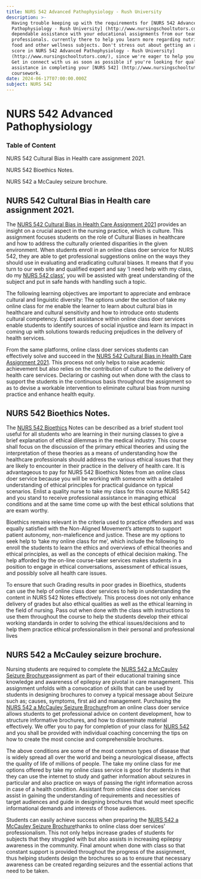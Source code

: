 ```yaml
---
title: NURS 542 Advanced Pathophysiology - Rush University
description: >-
  Having trouble keeping up with the requirements for [NURS 542 Advanced
  Pathophysiology - Rush University] (http://www.nursingschooltutors.com/) Get
  dependable assistance with your educational assignments from our team of
  professionals. currently there to help you learn more regarding nutritious
  food and other wellness subjects. Don't stress out about getting an acceptable
  score in NURS 542 Advanced Pathophysiology - Rush University]
  (http://www.nursingschooltutors.com/), since we're eager to help you flourish.
  Get in connect with us as soon as possible if you're looking for qualified
  assistance in completing your [NURS 542] (http://www.nursingschooltutors.com/)
  coursework.
date: 2024-06-17T07:00:00.000Z
subject: NURS 542
---
```


# NURS 542 Advanced Pathophysiology

### Table of Content

NURS 542 Cultural Bias in Health care assignment 2021.

NURS 542 Bioethics Notes.

NURS 542 a McCauley seizure brochure.

## NURS 542 Cultural Bias in Health care assignment 2021.

The [NURS 542 Cultural Bias in Health Care Assignment 2021](https://www.rushu.rush.edu/college-nursing) provides an insight on a crucial aspect in the nursing practice, which is culture. This assignment focuses students on the role of Cultural Biases in healthcare and how to address the culturally oriented disparities in the given environment. When students enroll in an online class doer service for NURS 542, they are able to get professional suggestions online on the ways they should use in evaluating and eradicating cultural biases. It means that if you turn to our web site and qualified expert and say ‘I need help with my class, do my [NURS 542 class’](https://www.rushu.rush.edu/college-nursing), you will be assisted with great understanding of the subject and put in safe hands
with handling such a topic.

The following learning objectives are important to appreciate and embrace cultural and linguistic diversity: The options under the section of take my online class for me enable the learner to learn about cultural bias in healthcare and cultural sensitivity and how to introduce onto students cultural competency. Expert assistance within online class doer
services enable students to identify sources of social injustice and learn its impact in coming up with solutions towards reducing prejudices in the delivery of health services.

From the same platforms, online class doer services students can effectively solve and succeed in the [NURS 542 Cultural Bias in Health Care Assignment 2021](https://www.rushu.rush.edu/college-nursing). This process not only helps to raise academic achievement but also relies on the contribution of culture to the delivery of health care services. Declaring or cashing out when done with the class to support the students in the continuous basis throughout the assignment so as to devise a workable intervention to eliminate cultural bias from nursing practice and enhance health equity.

## NURS 542 Bioethics Notes.

The [NURS 542 Bioethics](https://www.rushu.rush.edu/college-nursing) Notes can be described as a brief student tool useful for all students who are learning in their nursing classes to give a brief explanation of ethical dilemmas in the medical industry. This course shall focus on the discussion of the primary ethical theories and using the interpretation of these theories as a means of understanding how the healthcare professionals should address the various ethical issues that they are likely to encounter in their practice in the delivery of health care. It is advantageous to pay for NURS 542 Bioethics Notes from an online class doer service because you will be working with someone with a detailed understanding of ethical principles for practical guidance on typical scenarios. Enlist a quality nurse to take my class for this course NURS 542 and you stand to receive professional assistance in managing ethical conditions and at the same time come up with the best ethical solutions that are exam worthy.

Bioethics remains relevant in the criteria used to practice offenders and was equally satisfied with the Non-Aligned Movement’s attempts to support patient autonomy, non-maleficence and justice. These are my options to seek help to ‘take my online class for me’, which include the following to enroll the students to learn the ethics and overviews of ethical theories and ethical principles, as well as the concepts of ethical decision making. The help afforded by the on-line course-taker services makes students in a position to engage in ethical conversations, assessment of ethical issues, and possibly solve all health care issues.

To ensure that such Grading results in poor grades in Bioethics, students can use the help of online class doer services to help in understanding the content in NURS 542 Notes effectively. This process does not only enhance delivery of grades but also ethical qualities as well as the ethical learning in the field of nursing. Pass out when done with the class
with instructions to use them throughout the course to help the students develop their ethical working standards in order to solving the ethical issues/decisions and to help them practice ethical professionalism in their personal and professional lives

## NURS 542 a McCauley seizure brochure.

Nursing students are required to complete the [NURS 542 a McCauley Seizure Brochure](https://www.rushu.rush.edu/college-nursing)assignment as part of their educational training since knowledge and awareness of epilepsy are pivotal in care management. This assignment unfolds with a convocation of skills that can be used by students in designing brochures to convey a typical message about Seizure such as; causes, symptoms, first aid and management. Purchasing the [NURS 542 a McCauley Seizure Brochure](https://www.rushu.rush.edu/college-nursing)from an online class doer service allows students to get professional advice on content development, how to structure informative brochures, and how to disseminate material effectively. We offer you to pay for completion of your
class for [NURS 542](https://www.rushu.rush.edu/college-nursing) and you shall be provided with individual coaching concerning the tips on how to create the most concise and comprehensible brochures.

The above conditions are some of the most common types of disease that is widely spread all over the world and being a neurological disease, affects the quality of life of millions of people. The take my online class for me options offered by take my online class service is good for students in that they can use the internet to study and gather information
about seizures in particular and also practice on ways of passing the right information across in case of a health condition. Assistant from online class doer services assist in gaining the understanding of requirements and
necessities of target audiences and guide in designing brochures that would meet specific informational demands and interests of those audiences.

Students can easily achieve success when preparing the [NURS 542 a McCauley Seizure Brochure](https://www.rushu.rush.edu/college-nursing)thanks to online class doer services’ professionalism. This not only helps increase grades of students for subjects that they struggled with but also assists in increasing epilepsy awareness in the community. Final amount when done with class so that constant support is provided throughout the progress of the assignment, thus helping students design the brochures so as to ensure that necessary awareness can be created regarding seizures and the essential actions that need to be taken.

